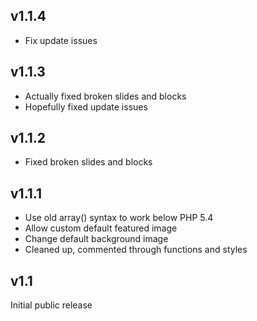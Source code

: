 ## v1.1.4

* Fix update issues

## v1.1.3

* Actually fixed broken slides and blocks
* Hopefully fixed update issues

## v1.1.2

* Fixed broken slides and blocks

## v1.1.1

* Use old array() syntax to work below PHP 5.4
* Allow custom default featured image
* Change default background image
* Cleaned up, commented through functions and styles

## v1.1

Initial public release

